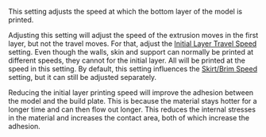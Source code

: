 This setting adjusts the speed at which the bottom layer of the model is printed.

Adjusting this setting will adjust the speed of the extrusion moves in the first layer, but not the travel moves. For that, adjust the [Initial Layer Travel Speed](speed_travel_layer_0) setting. Even though the walls, skin and support can normally be printed at different speeds, they cannot for the initial layer. All will be printed at the speed in this setting. By default, this setting influences the [Skirt/Brim Speed](skirt_brim_speed) setting, but it can still be adjusted separately.

Reducing the initial layer printing speed will improve the adhesion between the model and the build plate. This is because the material stays hotter for a longer time and can then flow out longer. This reduces the internal stresses in the material and increases the contact area, both of which increase the adhesion.